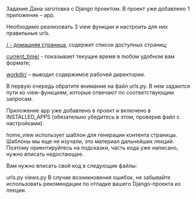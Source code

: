 Задание
Дана заготовка с Django проектом. В проект уже добавлено 1 приложение – app.

Необходимо реализовать 3 view функции и настроить для них правильные urls.

[/ - домашняя страница](/first-project/first_project/app/templates/app/home.html), содержит список доступных страниц;

[current_time/](/first-project/first_project/app/templates/app/current_time.html) - показывает текущее время в любом удобном вам формате;

[workdir/](/first-project/first_project/app/templates/app/workdir.html) – выводит содержимое рабочей директории.

В первую очередь обратите внимание на файл urls.py. В нем задаются пути ко view-функциям, которые отвечают по соответствующим запросам.

Приложение app уже добавлено в проект и включено в INSTALLED_APPS (обязательно убедитесь в этом, проверив файл с настройками).

home_view использует шаблон для генерации контента страницы. Шаблоны мы еще не изучали, это материал дальнейших лекций. Поэтому ориентируйтесь на подсказки, часть кода уже написано, нужно вписать недостающее.

Вам нужно вписать свой код в следующие файлы:

urls.py
views.py
В случае возникновения ошибок, не забывайте использовать рекомендации по отладке вашего Django-проекта из лекции.
